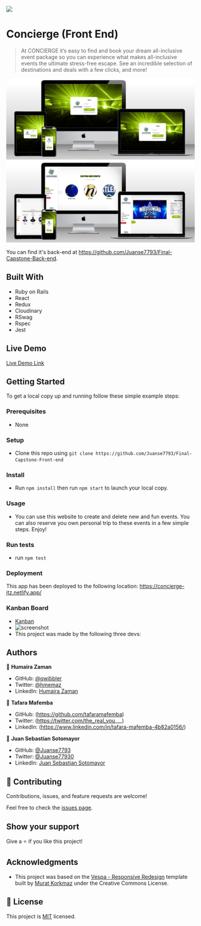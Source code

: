 ![](https://img.shields.io/badge/Microverse-blueviolet)

# Concierge (Front End)

> At CONCIERGE it’s easy to find and book your dream all-inclusive event package so you can experience what makes all-inclusive events the ultimate stress-free escape. See an incredible selection of destinations and deals with a few clicks, and more!

![screenshot](./public/images/screenshot-login.jpeg)
![screenshot](./public/images/screenshot-diverse.jpeg)

You can find it's back-end at https://github.com/Juanse7793/Final-Capstone-Back-end.

## Built With

- Ruby on Rails
- React
- Redux
- Cloudinary
- RSwag
- Rspec
- Jest

## Live Demo

[Live Demo Link](https://concierge-jtz.netlify.app/)


## Getting Started

To get a local copy up and running follow these simple example steps:

### Prerequisites
- None
### Setup
- Clone this repo using `git clone https://github.com/Juanse7793/Final-Capstone-Front-end`
### Install
- Run `npm install` then run `npm start` to launch your local copy.
### Usage
- You can use this website to create and delete new and fun events. You can also reserve you own personal trip to these events in a few simple steps. Enjoy!
### Run tests
- run `npm test`
### Deployment
This app has been deployed to the following location:
https://concierge-jtz.netlify.app/

### Kanban Board
- [Kanban](https://github.com/users/Juanse7793/projects/2/views/1)
- ![screenshot](https://user-images.githubusercontent.com/96317674/183961621-dc659e79-6ddb-46aa-b2c2-72c9b87842b4.png)
- This project was made by the following three devs:

## Authors

👤 **Humaira Zaman**

- GitHub: [@qwibbler](https://github.com/qwibbler)
- Twitter: [@hmemaz](https://twitter.com/hmemaz)
- LinkedIn: [Humaira Zaman](https://www.linkedin.com/in/hmemaz1994/)

👤 **Tafara Mafemba**

- GitHub: (https://github.com/tafaramafemba)
- Twitter: (https://twitter.com/the_real_you___)
- LinkedIn: (https://www.linkedin.com/in/tafara-mafemba-4b82a0156/)

👤 **Juan Sebastian Sotomayor**

- GitHub: [@Juanse7793](https://github.com/Juanse7793)
- Twitter: [@Juanse77930](https://twitter.com/Juanse77930)
- LinkedIn: [Juan Sebastian Sotomayor](https://linkedin.com/in/juan-sebastian-sotomayor-2bb395198)

## 🤝 Contributing

Contributions, issues, and feature requests are welcome!

Feel free to check the [issues page](../../issues/).

## Show your support

Give a ⭐️ if you like this project!

## Acknowledgments

- This project was based on the [Vespa - Responsive Redesign](https://www.behance.net/gallery/26425031/Vespa-Responsive-Redesign) template built by [Murat Korkmaz](https://www.behance.net/muratk) under the Creative Commons License.

## 📝 License

This project is [MIT](./MIT.md) licensed.
